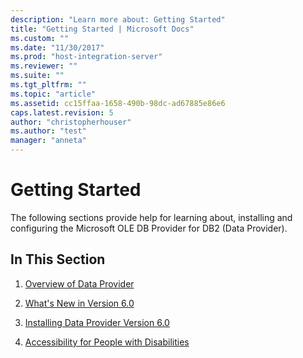 ```yaml
---
description: "Learn more about: Getting Started"
title: "Getting Started | Microsoft Docs"
ms.custom: ""
ms.date: "11/30/2017"
ms.prod: "host-integration-server"
ms.reviewer: ""
ms.suite: ""
ms.tgt_pltfrm: ""
ms.topic: "article"
ms.assetid: cc15ffaa-1658-490b-98dc-ad67885e86e6
caps.latest.revision: 5
author: "christopherhouser"
ms.author: "test"
manager: "anneta"
---
```

# Getting Started
The following sections provide help for learning about, installing and configuring the Microsoft OLE DB Provider for DB2 (Data Provider).  
  
## In This Section  
  
1.  [Overview of Data Provider](../db2oledbv/overview-of-data-provider.md)  
  
2.  [What's New in Version 6.0](../db2oledbv/what-s-new-in-version-6-0.md)  

4.  [Installing Data Provider Version 6.0](../db2oledbv/installing-data-provider-version-6-0.md) 
  
6.  [Accessibility for People with Disabilities](../db2oledbv/accessibility.md)
